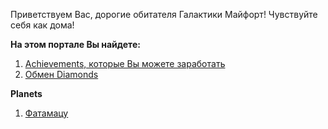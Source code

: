 Приветствуем Вас, дорогие обитателя Галактики Майфорт! Чувствуйте себя как дома!

**На этом портале Вы найдете:**
1. [Achievements, которые Вы можете заработать](https://github.com/AlexKolonitsky/mifort-internal/edit/master/gamification/Achievement_Price_List.md)
2. [Обмен Diamonds](https://github.com/AlexKolonitsky/mifort-internal/blob/master/gamification/Diamonds_Exchange_Participants.md)

**Planets**
1. [Фатамацу](https://github.com/AlexKolonitsky/mifort-internal/blob/master/gamification/Partic_Planets/1st%20Planet.md)
